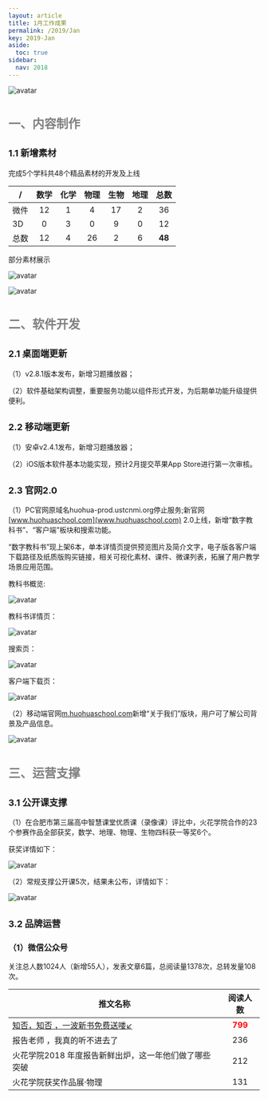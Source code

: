 ```yaml
---
layout: article
title: 1月工作成果
permalink: /2019/Jan
key: 2019-Jan
aside:
  toc: true
sidebar:
  nav: 2018
---
```




<bro/><bro/>

![avatar](images/20190104.png)

# <font size="5" color="gray">一、内容制作</font>

## <font size="4" >1.1 新增素材</font>

完成5个学科共48个精品素材的开发及上线

| /   |  数学  |  化学 | 物理   |  生物  |  地理 |  总数 |
|-----|:------:|:------:|:------:|:------:|:------:|:------:|
| 微件 | 12 | 1 | 4 | 17 | 2 | 36 |
| 3D | 0 | 3 | 0 | 9 | 0 | 12 |
| 总数 | 12 | 4 | 26 | 2 | 6 | **48** |

部分素材展示

![avatar](images/20190111.png)

![avatar](images/20190112.png)

# <font size="5" color="gray">二、软件开发</font>

## <font size="4" >2.1 桌面端更新</font>

（1）v2.8.1版本发布，新增习题播放器；

（2）软件基础架构调整，重要服务功能以组件形式开发，为后期单功能升级提供便利。

## <font size="4" >2.2 移动端更新</font>
  
（1）安卓v2.4.1发布，新增习题播放器；

（2）iOS版本软件基本功能实现，预计2月提交苹果App Store进行第一次审核。

## <font size="4" >2.3 官网2.0</font>

（1）PC官网原域名huohua-prod.ustcnmi.org停止服务;新官网[www.huohuaschool.com](www.huohuaschool.com) 2.0上线，新增“数字教科书”、“客户端”板块和搜索功能。

“数字教科书”现上架6本，单本详情页提供预览图片及简介文字，电子版各客户端下载路径及纸质版购买链接，相关可视化素材、课件、微课列表，拓展了用户教学场景应用范围。

教科书概览:

![avatar](images/20190123.png)

教科书详情页：

![avatar](images/20190126.png)

搜索页：

![avatar](images/20190128.png)

客户端下载页：

![avatar](images/20190124.png)

（2）移动端官网[m.huohuaschool.com](m.huohuaschool.com)新增“关于我们”版块，用户可了解公司背景及产品信息。

![avatar](images/20190125.png)

# <font size="5" color="gray">三、运营支撑</font>

## <font size="4" >3.1 公开课支撑</font>

（1）在合肥市第三届高中智慧课堂优质课（录像课）评比中，火花学院合作的23个参赛作品全部获奖，数学、地理、物理、生物四科获一等奖6个。

获奖详情如下：

![avatar](images/20190130.png)

（2）常规支撑公开课5次，结果未公布，详情如下：

![avatar](images/20190131.png)

## <font size="4" >3.2 品牌运营</font>

### <font size="3" >（1）微信公众号</font>

关注总人数1024人（新增55人），发表文章6篇，总阅读量1378次，总转发量108次。

| 推文名称 |  阅读人数  | 
|-------------|:------:|
|[知否，知否	，一波新书免费送喽↙](https://mp.weixin.qq.com/s/wPzY5nrYK2FtcRSvIv822Q)| **<font color="red">799</font>** |
|报告老师	，我真的听不进去了| 236 |
|火花学院2018	年度报告新鲜出炉，这一年他们做了哪些突破| 212 |
|火花学院获奖作品展·物理| 131 |
